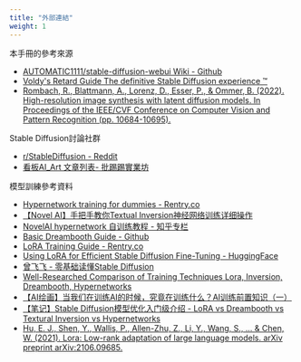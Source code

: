 ```yaml
---
title: "外部連結"
weight: 1
---
```


本手冊的參考來源

- [AUTOMATIC1111/stable-diffusion-webui Wiki - Github](https://github.com/AUTOMATIC1111/stable-diffusion-webui/wiki/)
- [Voldy's Retard Guide The definitive Stable Diffusion experience ™](https://rentry.org/voldy)
- [Rombach, R., Blattmann, A., Lorenz, D., Esser, P., & Ommer, B. (2022). High-resolution image synthesis with latent diffusion models. In Proceedings of the IEEE/CVF Conference on Computer Vision and Pattern Recognition (pp. 10684-10695).](https://arxiv.org/abs/2112.10752)

Stable Diffusion討論社群

- [r/StableDiffusion - Reddit](https://www.reddit.com/r/StableDiffusion/)
- [看板AI_Art 文章列表- 批踢踢實業坊](https://www.ptt.cc/bbs/AI_Art/index.html)

模型訓練參考資料

- [Hypernetwork training for dummies - Rentry.co](https://rentry.co/hypernetwork4dumdums)
- [【Novel AI】手把手教你Textual Inversion神经网络训练详细操作](https://www.bilibili.com/read/cv19088146)
- [NovelAI hypernetwork 自训练教程 - 知乎专栏](https://zhuanlan.zhihu.com/p/576041621)
- [Basic Dreambooth Guide - Github](https://github.com/nitrosocke/dreambooth-training-guide)
- [LoRA Training Guide - Rentry.co](https://rentry.org/lora_train)
- [Using LoRA for Efficient Stable Diffusion Fine-Tuning - HuggingFace](https://huggingface.co/blog/lora)
- [曾飞飞 - 零基础读懂Stable Diffusion](https://zhuanlan.zhihu.com/p/597247221)
- [Well-Researched Comparison of Training Techniques Lora, Inversion, Dreambooth, Hypernetworks](https://www.reddit.com/r/StableDiffusion/comments/10cgxrx/wellresearched_comparison_of_training_techniques/)
- [【AI绘画】当我们在训练AI的时候，究竟在训练什么？AI训练前置知识（一）](https://www.bilibili.com/read/cv19249573)
- [【笔记】Stable Diffusion模型优化入门级介绍 - LoRA vs Dreambooth vs Textural Inversion vs Hypernetworks](https://zhuanlan.zhihu.com/p/612992813)
- [Hu, E. J., Shen, Y., Wallis, P., Allen-Zhu, Z., Li, Y., Wang, S., ... & Chen, W. (2021). Lora: Low-rank adaptation of large language models. arXiv preprint arXiv:2106.09685.](https://arxiv.org/abs/2106.09685)

